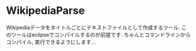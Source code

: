 # WikipediaParse

Wikipediaデータをタイトルごとにテキストファイルとして作成するツール.
このツールはeclipseでコンパイルするのが前提です.
ちゃんとコマンドラインからコンパイル, 実行できるようにします...
